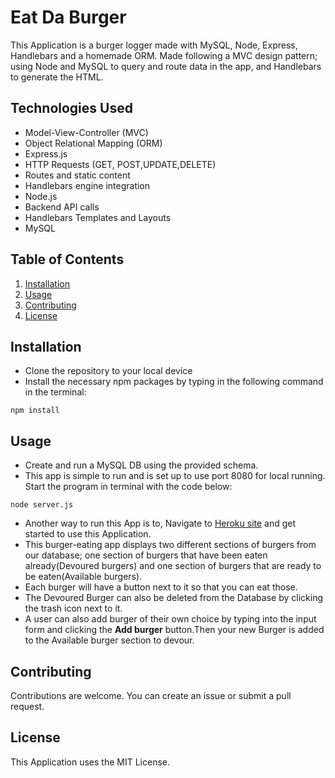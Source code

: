 # Eat Da Burger 

This Application is a burger logger made with MySQL, Node, Express, Handlebars and a homemade ORM. Made following a MVC design pattern; using Node and MySQL to query and route data in the app, and Handlebars to generate the HTML.

## Technologies Used

* Model-View-Controller (MVC)
* Object Relational Mapping (ORM)
* Express.js
* HTTP Requests (GET, POST,UPDATE,DELETE)
* Routes and static content
* Handlebars engine integration
* Node.js
* Backend API calls
* Handlebars Templates and Layouts
* MySQL

## Table of Contents

1. [Installation](#Installation)
2. [Usage](#Usage)
3. [Contributing](#Contributing)
4. [License](#licence)



## Installation


 * Clone the repository to your local device
 * Install the necessary npm packages by typing in the following command in the terminal:

 ```
 npm install
 ```

## Usage

* Create and run a MySQL DB using the provided schema.
* This app is simple to run and is set up to use port 8080 for local running. Start the program in terminal with the code below:

```
node server.js 
```

* Another way to run this App is to, Navigate to [Heroku site](https://rocky-meadow-23943.herokuapp.com) and get started to use this Application. 
* This burger-eating app displays two different sections of burgers from our database; one section of burgers that have been eaten already(Devoured burgers) and one section of burgers that are ready to be eaten(Available burgers). 
* Each burger will have a button next to it so that you can eat those.
* The Devoured Burger can also be deleted from the Database by clicking the trash icon next to it.
* A user can also add burger of their own choice by typing into the input form and clicking the **Add burger** button.Then your new Burger is added to the Available burger section to devour.



## Contributing

Contributions are welcome. You can create an issue or submit a pull request.

## License

This Application uses the MIT License.
